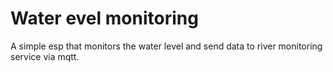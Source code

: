 # Water evel monitoring

A simple esp that monitors the water level and send data to river monitoring service via mqtt.
